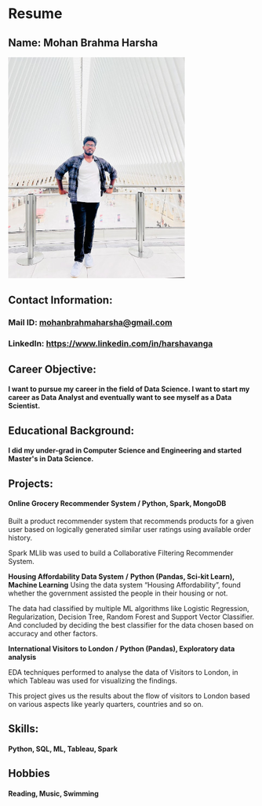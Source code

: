 
# Resume

## Name: Mohan Brahma Harsha
<img src="https://github.com/harshavanga/Data690-StatsANDVisualization/blob/main/Assignment%201/IMG_8849.jpg" width="360" height="450" />

## Contact Information: 
### Mail ID: mohanbrahmaharsha@gmail.com
### LinkedIn: https://www.linkedin.com/in/harshavanga
## Career Objective: 
#### I want to pursue my career in the field of Data Science. I want to start my career as Data Analyst and eventually want to see myself as a Data Scientist.
## Educational Background: 
#### I did my under-grad in Computer Science and Engineering and started Master's in Data Science.
## Projects:
#### **Online Grocery Recommender System /** **Python, Spark, MongoDB**  

Built a product recommender system that recommends products for a given user based on logically generated similar user ratings using available order history.

Spark MLlib was used to build a Collaborative Filtering Recommender System.

 **Housing Affordability Data System** **/** **Python (Pandas, Sci-kit Learn), Machine Learning**
Using the data system “Housing Affordability”, found whether the government assisted the people in their housing or not.

  The data had classified by multiple ML algorithms like Logistic Regression, Regularization, Decision Tree, Random Forest and Support Vector Classifier. And concluded by deciding the best classifier for the data chosen based on accuracy and other factors.

 **International Visitors to London** **/** **Python (Pandas), Exploratory data analysis** 

EDA techniques performed to analyse the data of Visitors to London, in which Tableau was used for visualizing the findings.

This project gives us the results about the flow of visitors to London based on various aspects like yearly quarters, countries and so on.
## Skills:
#### Python, SQL, ML, Tableau, Spark
## Hobbies
#### Reading, Music, Swimming
